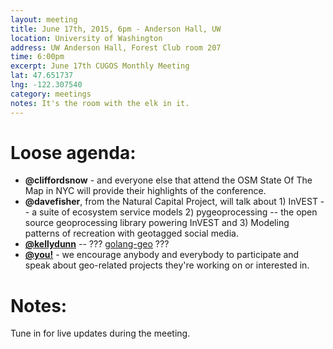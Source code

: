 ```yaml
---
layout: meeting
title: June 17th, 2015, 6pm - Anderson Hall, UW
location: University of Washington
address: UW Anderson Hall, Forest Club room 207
time: 6:00pm
excerpt: June 17th CUGOS Monthly Meeting
lat: 47.651737
lng: -122.307540
category: meetings
notes: It's the room with the elk in it.
---
```


Loose agenda:
=============
- **@cliffordsnow** - and everyone else that attend the OSM State Of The Map in NYC will provide their highlights of the conference.
- **@davefisher**, from the Natural Capital Project, will talk about 1) InVEST -- a suite of ecosystem service models 2) pygeoprocessing -- the open source geoprocessing library powering InVEST and 3) Modeling patterns of recreation with geotagged social media.
- **[@kellydunn](https://github.com/kellydunn)** -- ??? [golang-geo](https://github.com/kellydunn/golang-geo) ???
- **[@you!](http://github.com/cugos/cugos.github.com)** - we encourage anybody and everybody to participate and speak about geo-related projects they're working on or interested in.

Notes:
======

Tune in for live updates during the meeting.
